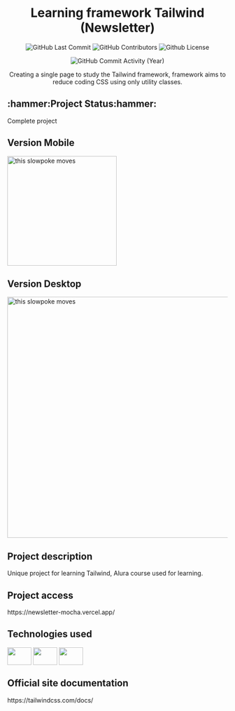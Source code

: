
<h1 align="center">Learning framework Tailwind (Newsletter)</h1>
<div align="center">
<img alt="GitHub Last Commit" src="https://img.shields.io/github/last-commit/Guilbertoliveira/Newsletter" />
<img alt="GitHub Contributors" src="https://img.shields.io/github/contributors/Guilbertoliveira/Newsletter" />
<img alt="Github License" src="https://img.shields.io/github/license/Guilbertoliveira/Newsletter" /></p>
<img alt="GitHub Commit Activity (Year)" src="https://img.shields.io/github/commit-activity/y/Guilbertoliveira/Newsletter" />
<p>Creating a single page to study the Tailwind framework, framework aims to reduce coding CSS using only utility classes.</div>

<!--
# Índice 

* [Título e Imagem de capa](#single)
* [Badges](#badges)
* [Índice](#índice)
* [Descrição do Projeto](#descricao-projeto)
* [Status do Projeto](#status-do-projeto)
* [Funcionalidades e Demonstração da Aplicação](#demonstracao)
* [Acesso ao Projeto](#acesso-ao-projeto)
* [Tecnologias utilizadas](#tecnologias-utilizadas)
* [Pessoas Contribuidoras](#pessoas-contribuidoras)
* [Pessoas Desenvolvedoras do Projeto](![Video_230204163404](https://user-images.githubusercontent.com/41201436/216787025-2e8faa12-9800-40ba-96e0-63e9d8b8fb7f.gif)
#pessoas-desenvolvedoras)
* [Licença](#licença)
* [Conclusão](#conclusão) !-->

<h2 id="status-do-projeto">:hammer:Project Status:hammer:</h2>
<p>Complete project</p>
  
  
<h2 id="versaomobile">Version Mobile</h2>
<img src="https://user-images.githubusercontent.com/41201436/216787031-e550c60e-1272-4e37-9aa6-666415f4b311.gif" alt="this slowpoke moves"  width="250" />


<h2>Version Desktop</h2>
<img src="https://user-images.githubusercontent.com/41201436/216787002-ef4a35d7-48c6-4156-880a-48c87a451497.gif" alt="this slowpoke moves"  width="750" height="550" />



<h2 id="descricao-projeto">Project description</h2>
<p>Unique project for learning Tailwind, Alura course used for learning.</p>

<h2 id="acesso-ao-projeto">Project access</h2>
<p>https://newsletter-mocha.vercel.app/</p>

<h2>Technologies used</h2>
<p>
    <img align="center" src="https://cdn.jsdelivr.net/gh/devicons/devicon/icons/html5/html5-plain-wordmark.svg" height="40" width="55" />
    <img align="center" src="https://cdn.jsdelivr.net/gh/devicons/devicon/icons/tailwindcss/tailwindcss-plain.svg"  height="40" width="55" />      
    <img align="center" src="https://cdn.jsdelivr.net/gh/devicons/devicon/icons/visualstudio/visualstudio-plain.svg" height="40" width="55"/> 
</p>

<h2>Official site documentation</h2>
<p>https://tailwindcss.com/docs/</p>



